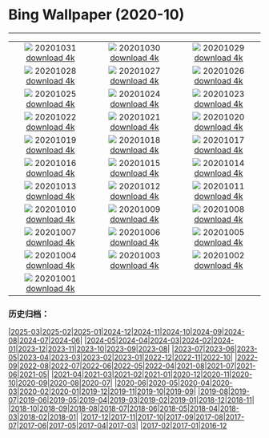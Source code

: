 # Bing Wallpaper (2020-10)
**************
| | | |
|:-:|:-:|:-:|
| ![](https://www.bing.com/th?id=OHR.GreyLady_EN-US0986534396_1920x1080.jpg) 20201031 [download 4k](https://www.bing.com/th?id=OHR.GreyLady_EN-US0986534396_UHD.jpg) | ![](https://www.bing.com/th?id=OHR.FishOwl_EN-US0921851280_1920x1080.jpg) 20201030 [download 4k](https://www.bing.com/th?id=OHR.FishOwl_EN-US0921851280_UHD.jpg) | ![](https://www.bing.com/th?id=OHR.Mazezilla_EN-US0859018469_1920x1080.jpg) 20201029 [download 4k](https://www.bing.com/th?id=OHR.Mazezilla_EN-US0859018469_UHD.jpg) |
| ![](https://www.bing.com/th?id=OHR.BasilicaVoto_EN-US0798981928_1920x1080.jpg) 20201028 [download 4k](https://www.bing.com/th?id=OHR.BasilicaVoto_EN-US0798981928_UHD.jpg) | ![](https://www.bing.com/th?id=OHR.CambronBridge_EN-US0717455259_1920x1080.jpg) 20201027 [download 4k](https://www.bing.com/th?id=OHR.CambronBridge_EN-US0717455259_UHD.jpg) | ![](https://www.bing.com/th?id=OHR.CorfeDorset_EN-US9572315101_1920x1080.jpg) 20201026 [download 4k](https://www.bing.com/th?id=OHR.CorfeDorset_EN-US9572315101_UHD.jpg) |
| ![](https://www.bing.com/th?id=OHR.BCPumpkins_EN-US0587350936_1920x1080.jpg) 20201025 [download 4k](https://www.bing.com/th?id=OHR.BCPumpkins_EN-US0587350936_UHD.jpg) | ![](https://www.bing.com/th?id=OHR.UNBuilding_EN-US0522265387_1920x1080.jpg) 20201024 [download 4k](https://www.bing.com/th?id=OHR.UNBuilding_EN-US0522265387_UHD.jpg) | ![](https://www.bing.com/th?id=OHR.BentsGeneral_EN-US0472253814_1920x1080.jpg) 20201023 [download 4k](https://www.bing.com/th?id=OHR.BentsGeneral_EN-US0472253814_UHD.jpg) |
| ![](https://www.bing.com/th?id=OHR.LauwersmeerNP_EN-US2836506313_1920x1080.jpg) 20201022 [download 4k](https://www.bing.com/th?id=OHR.LauwersmeerNP_EN-US2836506313_UHD.jpg) | ![](https://www.bing.com/th?id=OHR.ChameleonIndonesia_EN-US2666519923_1920x1080.jpg) 20201021 [download 4k](https://www.bing.com/th?id=OHR.ChameleonIndonesia_EN-US2666519923_UHD.jpg) | ![](https://www.bing.com/th?id=OHR.BLNC_EN-US2449834923_1920x1080.jpg) 20201020 [download 4k](https://www.bing.com/th?id=OHR.BLNC_EN-US2449834923_UHD.jpg) |
| ![](https://www.bing.com/th?id=OHR.MatiSiTemple_EN-US2396131405_1920x1080.jpg) 20201019 [download 4k](https://www.bing.com/th?id=OHR.MatiSiTemple_EN-US2396131405_UHD.jpg) | ![](https://www.bing.com/th?id=OHR.SitkaHarbor_EN-US2258438192_1920x1080.jpg) 20201018 [download 4k](https://www.bing.com/th?id=OHR.SitkaHarbor_EN-US2258438192_UHD.jpg) | ![](https://www.bing.com/th?id=OHR.PisgahNationalForest_EN-US2033382937_1920x1080.jpg) 20201017 [download 4k](https://www.bing.com/th?id=OHR.PisgahNationalForest_EN-US2033382937_UHD.jpg) |
| ![](https://www.bing.com/th?id=OHR.WorldFoodDay_EN-US1932305468_1920x1080.jpg) 20201016 [download 4k](https://www.bing.com/th?id=OHR.WorldFoodDay_EN-US1932305468_UHD.jpg) | ![](https://www.bing.com/th?id=OHR.OchreSeaStar_EN-US1746516942_1920x1080.jpg) 20201015 [download 4k](https://www.bing.com/th?id=OHR.OchreSeaStar_EN-US1746516942_UHD.jpg) | ![](https://www.bing.com/th?id=OHR.BavariaFossil_EN-US1618946222_1920x1080.jpg) 20201014 [download 4k](https://www.bing.com/th?id=OHR.BavariaFossil_EN-US1618946222_UHD.jpg) |
| ![](https://www.bing.com/th?id=OHR.TrueFox_EN-US1510030210_1920x1080.jpg) 20201013 [download 4k](https://www.bing.com/th?id=OHR.TrueFox_EN-US1510030210_UHD.jpg) | ![](https://www.bing.com/th?id=OHR.HaidaTotems_EN-US1355660363_1920x1080.jpg) 20201012 [download 4k](https://www.bing.com/th?id=OHR.HaidaTotems_EN-US1355660363_UHD.jpg) | ![](https://www.bing.com/th?id=OHR.GeghardMonastery_EN-US0782868879_1920x1080.jpg) 20201011 [download 4k](https://www.bing.com/th?id=OHR.GeghardMonastery_EN-US0782868879_UHD.jpg) |
| ![](https://www.bing.com/th?id=OHR.AmericanFlyer_EN-US0689904340_1920x1080.jpg) 20201010 [download 4k](https://www.bing.com/th?id=OHR.AmericanFlyer_EN-US0689904340_UHD.jpg) | ![](https://www.bing.com/th?id=OHR.RoaringCascade_EN-US0634947317_1920x1080.jpg) 20201009 [download 4k](https://www.bing.com/th?id=OHR.RoaringCascade_EN-US0634947317_UHD.jpg) | ![](https://www.bing.com/th?id=OHR.BlanketOctopus_EN-US2551885510_1920x1080.jpg) 20201008 [download 4k](https://www.bing.com/th?id=OHR.BlanketOctopus_EN-US2551885510_UHD.jpg) |
| ![](https://www.bing.com/th?id=OHR.RestormelCastle_EN-US2439587388_1920x1080.jpg) 20201007 [download 4k](https://www.bing.com/th?id=OHR.RestormelCastle_EN-US2439587388_UHD.jpg) | ![](https://www.bing.com/th?id=OHR.YunchengSaltLake_EN-US2391334291_1920x1080.jpg) 20201006 [download 4k](https://www.bing.com/th?id=OHR.YunchengSaltLake_EN-US2391334291_UHD.jpg) | ![](https://www.bing.com/th?id=OHR.PRookery_EN-US2351297489_1920x1080.jpg) 20201005 [download 4k](https://www.bing.com/th?id=OHR.PRookery_EN-US2351297489_UHD.jpg) |
| ![](https://www.bing.com/th?id=OHR.MontageJupiterIo_EN-US2310290045_1920x1080.jpg) 20201004 [download 4k](https://www.bing.com/th?id=OHR.MontageJupiterIo_EN-US2310290045_UHD.jpg) | ![](https://www.bing.com/th?id=OHR.FatBearWeek_EN-US2267733203_1920x1080.jpg) 20201003 [download 4k](https://www.bing.com/th?id=OHR.FatBearWeek_EN-US2267733203_UHD.jpg) | ![](https://www.bing.com/th?id=OHR.OwensRiver_EN-US2212095060_1920x1080.jpg) 20201002 [download 4k](https://www.bing.com/th?id=OHR.OwensRiver_EN-US2212095060_UHD.jpg) |
| ![](https://www.bing.com/th?id=OHR.SingaporeLanterns_EN-US2165733985_1920x1080.jpg) 20201001 [download 4k](https://www.bing.com/th?id=OHR.SingaporeLanterns_EN-US2165733985_UHD.jpg) |  |  |

### 历史归档：

|[2025-03](/../2025-03/2025-03.md)|[2025-02](/../2025-02/2025-02.md)|[2025-01](/../2025-01/2025-01.md)|[2024-12](/../2024-12/2024-12.md)|[2024-11](/../2024-11/2024-11.md)|[2024-10](/../2024-10/2024-10.md)|[2024-09](/../2024-09/2024-09.md)|[2024-08](/../2024-08/2024-08.md)|[2024-07](/../2024-07/2024-07.md)|[2024-06](/../2024-06/2024-06.md)|
|[2024-05](/../2024-05/2024-05.md)|[2024-04](/../2024-04/2024-04.md)|[2024-03](/../2024-03/2024-03.md)|[2024-02](/../2024-02/2024-02.md)|[2024-01](/../2024-01/2024-01.md)|[2023-12](/../2023-12/2023-12.md)|[2023-11](/../2023-11/2023-11.md)|[2023-10](/../2023-10/2023-10.md)|[2023-09](/../2023-09/2023-09.md)|[2023-08](/../2023-08/2023-08.md)|
|[2023-07](/../2023-07/2023-07.md)|[2023-06](/../2023-06/2023-06.md)|[2023-05](/../2023-05/2023-05.md)|[2023-04](/../2023-04/2023-04.md)|[2023-03](/../2023-03/2023-03.md)|[2023-02](/../2023-02/2023-02.md)|[2023-01](/../2023-01/2023-01.md)|[2022-12](/../2022-12/2022-12.md)|[2022-11](/../2022-11/2022-11.md)|[2022-10](/../2022-10/2022-10.md)|
|[2022-09](/../2022-09/2022-09.md)|[2022-08](/../2022-08/2022-08.md)|[2022-07](/../2022-07/2022-07.md)|[2022-06](/../2022-06/2022-06.md)|[2022-05](/../2022-05/2022-05.md)|[2022-04](/../2022-04/2022-04.md)|[2021-08](/../2021-08/2021-08.md)|[2021-07](/../2021-07/2021-07.md)|[2021-06](/../2021-06/2021-06.md)|[2021-05](/../2021-05/2021-05.md)|
|[2021-04](/../2021-04/2021-04.md)|[2021-03](/../2021-03/2021-03.md)|[2021-02](/../2021-02/2021-02.md)|[2021-01](/../2021-01/2021-01.md)|[2020-12](/../2020-12/2020-12.md)|[2020-11](/../2020-11/2020-11.md)|[2020-10](/2020-10.md)|[2020-09](/../2020-09/2020-09.md)|[2020-08](/../2020-08/2020-08.md)|[2020-07](/../2020-07/2020-07.md)|
|[2020-06](/../2020-06/2020-06.md)|[2020-05](/../2020-05/2020-05.md)|[2020-04](/../2020-04/2020-04.md)|[2020-03](/../2020-03/2020-03.md)|[2020-02](/../2020-02/2020-02.md)|[2020-01](/../2020-01/2020-01.md)|[2019-12](/../2019-12/2019-12.md)|[2019-11](/../2019-11/2019-11.md)|[2019-10](/../2019-10/2019-10.md)|[2019-09](/../2019-09/2019-09.md)|
|[2019-08](/../2019-08/2019-08.md)|[2019-07](/../2019-07/2019-07.md)|[2019-06](/../2019-06/2019-06.md)|[2019-05](/../2019-05/2019-05.md)|[2019-04](/../2019-04/2019-04.md)|[2019-03](/../2019-03/2019-03.md)|[2019-02](/../2019-02/2019-02.md)|[2019-01](/../2019-01/2019-01.md)|[2018-12](/../2018-12/2018-12.md)|[2018-11](/../2018-11/2018-11.md)|
|[2018-10](/../2018-10/2018-10.md)|[2018-09](/../2018-09/2018-09.md)|[2018-08](/../2018-08/2018-08.md)|[2018-07](/../2018-07/2018-07.md)|[2018-06](/../2018-06/2018-06.md)|[2018-05](/../2018-05/2018-05.md)|[2018-04](/../2018-04/2018-04.md)|[2018-03](/../2018-03/2018-03.md)|[2018-02](/../2018-02/2018-02.md)|[2018-01](/../2018-01/2018-01.md)|
|[2017-12](/../2017-12/2017-12.md)|[2017-11](/../2017-11/2017-11.md)|[2017-10](/../2017-10/2017-10.md)|[2017-09](/../2017-09/2017-09.md)|[2017-08](/../2017-08/2017-08.md)|[2017-07](/../2017-07/2017-07.md)|[2017-06](/../2017-06/2017-06.md)|[2017-05](/../2017-05/2017-05.md)|[2017-04](/../2017-04/2017-04.md)|[2017-03](/../2017-03/2017-03.md)|
|[2017-02](/../2017-02/2017-02.md)|[2017-01](/../2017-01/2017-01.md)|[2016-12](/../2016-12/2016-12.md)